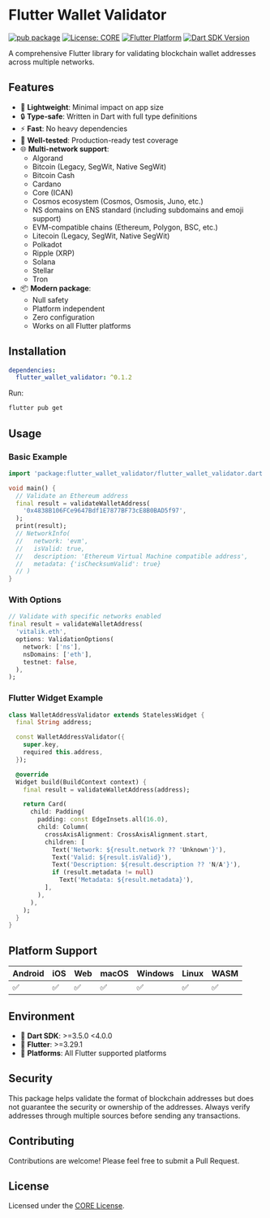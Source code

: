 # Flutter Wallet Validator

[![pub package](https://img.shields.io/pub/v/flutter_wallet_validator.svg)](https://pub.dev/packages/flutter_wallet_validator)
[![License: CORE](https://img.shields.io/badge/License-CORE-yellow.svg)](LICENSE)
[![Flutter Platform](https://img.shields.io/badge/Flutter-Platform-blue.svg)](https://flutter.dev)
[![Dart SDK Version](https://img.shields.io/badge/Dart-SDK%20%3E%3D%203.5.0-blue.svg)](https://dart.dev)

A comprehensive Flutter library for validating blockchain wallet addresses across multiple networks.

## Features

- 🚀 **Lightweight**: Minimal impact on app size
- 🔒 **Type-safe**: Written in Dart with full type definitions
- ⚡ **Fast**: No heavy dependencies
- 🧪 **Well-tested**: Production-ready test coverage
- 🌐 **Multi-network support**:
  - Algorand
  - Bitcoin (Legacy, SegWit, Native SegWit)
  - Bitcoin Cash
  - Cardano
  - Core (ICAN)
  - Cosmos ecosystem (Cosmos, Osmosis, Juno, etc.)
  - NS domains on ENS standard (including subdomains and emoji support)
  - EVM-compatible chains (Ethereum, Polygon, BSC, etc.)
  - Litecoin (Legacy, SegWit, Native SegWit)
  - Polkadot
  - Ripple (XRP)
  - Solana
  - Stellar
  - Tron
- 📦 **Modern package**:
  - Null safety
  - Platform independent
  - Zero configuration
  - Works on all Flutter platforms

## Installation

```yaml
dependencies:
  flutter_wallet_validator: ^0.1.2
```

Run:

```bash
flutter pub get
```

## Usage

### Basic Example

```dart
import 'package:flutter_wallet_validator/flutter_wallet_validator.dart';

void main() {
  // Validate an Ethereum address
  final result = validateWalletAddress(
    '0x4838B106FCe9647Bdf1E7877BF73cE8B0BAD5f97',
  );
  print(result);
  // NetworkInfo(
  //   network: 'evm',
  //   isValid: true,
  //   description: 'Ethereum Virtual Machine compatible address',
  //   metadata: {'isChecksumValid': true}
  // )
}
```

### With Options

```dart
// Validate with specific networks enabled
final result = validateWalletAddress(
  'vitalik.eth',
  options: ValidationOptions(
    network: ['ns'],
    nsDomains: ['eth'],
    testnet: false,
  ),
);
```

### Flutter Widget Example

```dart
class WalletAddressValidator extends StatelessWidget {
  final String address;

  const WalletAddressValidator({
    super.key,
    required this.address,
  });

  @override
  Widget build(BuildContext context) {
    final result = validateWalletAddress(address);

    return Card(
      child: Padding(
        padding: const EdgeInsets.all(16.0),
        child: Column(
          crossAxisAlignment: CrossAxisAlignment.start,
          children: [
            Text('Network: ${result.network ?? 'Unknown'}'),
            Text('Valid: ${result.isValid}'),
            Text('Description: ${result.description ?? 'N/A'}'),
            if (result.metadata != null)
              Text('Metadata: ${result.metadata}'),
          ],
        ),
      ),
    );
  }
}
```

## Platform Support

| Android | iOS | Web | macOS | Windows | Linux | WASM |
|---------|-----|-----|-------|---------|-------|------|
| ✅      | ✅  | ✅  | ✅    | ✅     | ✅    | ✅   |

## Environment

- 🎯 **Dart SDK**: >=3.5.0 <4.0.0
- 💙 **Flutter**: >=3.29.1
- 📱 **Platforms**: All Flutter supported platforms

## Security

This package helps validate the format of blockchain addresses but does not guarantee the security or ownership of the addresses. Always verify addresses through multiple sources before sending any transactions.

## Contributing

Contributions are welcome! Please feel free to submit a Pull Request.

## License

Licensed under the [CORE License](LICENSE).
